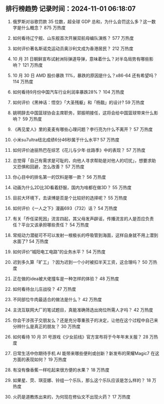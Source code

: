 
## 排行榜趋势 记录时间：2024-11-01 06:18:07
  
  1. 俄罗斯对谷歌罚款 35 位数，超全球 GDP 总和，为什么会罚这么多？这一数字是什么概念？ 875 万热度
    
  2. 如何看待辽宁舰、山东舰首次开展双航母编队演练？ 577 万热度
    
  3. 如何评价著名斯诺克运动员奥沙利文成为香港居民？ 212 万热度
    
  4. 10 月 31 日朝鲜宣布试射洲际弹道导弹，意味着什么？对半岛局势有哪些影响？ 121 万热度
    
  5. 10 月 30 日 AMD 股价暴跌 11%，暴跌的原因是什么？x86-64 还有希望吗？ 114 万热度
    
  6. 如何看待9月份中国汽车行业利润率暴跌28%？ 104 万热度
    
  7. 如何评价《黑神话：悟空》「大圣残躯」和「杨戬」的设计? 59 万热度
    
  8. 姚明辞去中国篮球协会主席职务，郭振明接任，这将会给中国篮球带来什么影响？ 59 万热度
    
  9. 《再见爱人》里的麦麦有哪些心理问题？李行亮为什么不离开？ 57 万热度
    
  10. 小米su7ultra纽北成绩6分46秒属于什么水平? 57 万热度
    
  11. 如何评价迪丽热巴在综艺《花儿与少年·丝路季》中的表现？ 57 万热度
    
  12. 总觉得「自己有需求是可耻的，向他人寻求帮助是对他人的叨扰」，想要求助又恐惧和回避，怎么改善？ 57 万热度
    
  13. 你心目中的排名第一的饮料是哪一款？ 56 万热度
    
  14. 动画为什么2D比3D看着舒服，国内为啥都在做3D？ 55 万热度
    
  15. 目前大环境下，去读博是否是个比较好的选择呢？ 55 万热度
    
  16. 如何评价《一人之下》漫画693（732）话？ 54 万热度
    
  17. 有关「乔任梁死因」流言四起，其父母发声辟谣，传播流言的人是否应负责任？平台又该承担哪些责任？ 54 万热度
    
  18. 常规动力潜艇可不可以发射一根极长的呼吸管到海面，这样自身就不用上潜到水面了? 54 万热度
    
  19. 如何评价“城阳电工电路”的业务水平？ 54 万热度
    
  20. 迟到多久算「旷工」？因为迟到一个小时被扣半天工资，这合理吗？ 50 万热度
    
  21. 正在做的idea被大佬撞车是一种怎样的体验？ 48 万热度
    
  22. 如何看待台儿庄战役？ 47 万热度
    
  23. 不同部位牛肉最适合的做法是什么？ 42 万热度
    
  24. 主流互联网大厂的笔试题目，真能准确筛选出岗位所需人才吗？ 42 万热度
    
  25. 你会干涉孩子交朋友么？还是充分尊重孩子的决定，让他在这个过程中自己来分辨什么是真正的朋友？ 30 万热度
    
  26. 如何看待 10 月 31 号游戏《少女前线》官方宣布将于今年年末关服？ 28 万热度
    
  27. 日常生活中你期待手机 AI 能带来哪些便利或创新？新发布的荣耀Magic7 在这方面的表现如何？ 19 万热度
    
  28. 有没有像香蕉一样吃起来很方便的水果？ 18 万热度
    
  29. 如果星、荧、琪亚娜、铃组一个乐队，那么这个乐队应该是怎么样的？ 18 万热度
    
  30. 火药是道教炼出来的，为何现在修仙文不出现火药？ 17 万热度
    